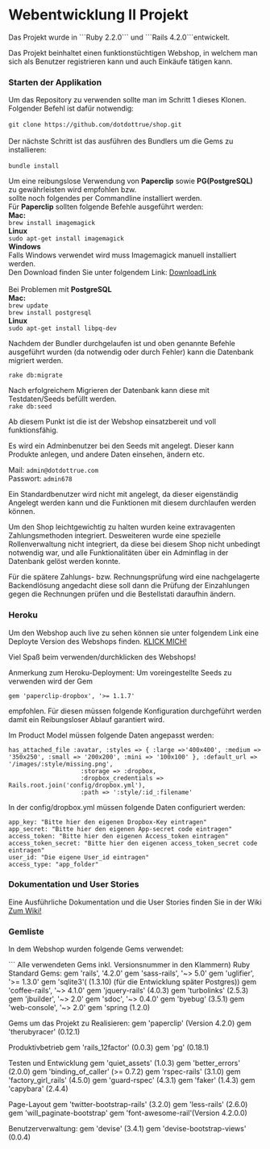 <h1>Webentwicklung II Projekt</h1>
Das Projekt wurde in ```Ruby 2.2.0``` und ```Rails 4.2.0```entwickelt.

Das Projekt beinhaltet einen funktionstüchtigen Webshop, in welchem man sich als Benutzer registrieren kann und auch Einkäufe tätigen kann.

<h3>Starten der Applikation</h3>

Um das Repository zu verwenden sollte man im Schritt 1 dieses Klonen.<br />
Folgender Befehl ist dafür notwendig:<br /><br />
``` git clone https://github.com/dotdottrue/shop.git ```
<br /><br />
Der nächste Schritt ist das ausführen des Bundlers um die Gems zu installieren:<br /><br />
```bundle install```
<br />

Um eine reibungslose Verwendung von <b>Paperclip</b> sowie <b>PG(PostgreSQL)</b> zu gewährleisten wird empfohlen bzw.<br /> sollte noch folgendes per Commandline installiert werden.<br />
Für <b>Paperclip</b> sollten folgende Befehle ausgeführt werden:<br />
<b>Mac: </b><br />
```brew install imagemagick```
<br /><b>Linux</b><br />
```sudo apt-get install imagemagick```
<br /><b>Windows</b><br />
Falls Windows verwendet wird muss Imagemagick manuell installiert werden.<br />
Den Download finden Sie unter folgendem Link: [DownloadLink](http://gnuwin32.sourceforge.net/packages/file.htm)
<br /> <br />
Bei Problemen mit <strong>PostgreSQL</strong><br />
<strong>Mac: </strong><br />
```brew update``` 
<br />
```brew install postgresql```
<br /><strong>Linux</strong><br />
```sudo apt-get install libpq-dev```

Nachdem der Bundler durchgelaufen ist und oben genannte Befehle ausgeführt wurden (da notwendig oder durch Fehler)
kann die Datenbank migriert werden.

```rake db:migrate```

Nach erfolgreichem Migrieren der Datenbank kann diese mit Testdaten/Seeds befüllt werden.<br />
```rake db:seed```<br />

Ab diesem Punkt ist die ist der Webshop einsatzbereit und voll funktionsfähig.

Es wird ein Adminbenutzer bei den Seeds mit angelegt. Dieser kann Produkte anlegen, und andere Daten einsehen, ändern etc.

Mail:
```admin@dotdottrue.com```<br />
Passwort: 
```admin678```<br />

Ein Standardbenutzer wird nicht mit angelegt, da dieser eigenständig Angelegt werden kann und die Funktionen mit diesem durchlaufen werden können.

Um den Shop leichtgewichtig zu halten wurden keine extravagenten Zahlungsmethoden integriert.
Desweiteren wurde eine spezielle Rollenverwaltung nicht integriert, da diese bei diesem Shop nicht unbedingt notwendig war, und alle Funktionalitäten über ein Adminflag in der Datenbank gelöst werden konnte.

Für die spätere Zahlungs- bzw. Rechnungsprüfung wird eine nachgelagerte Backendlösung angedacht diese soll dann die Prüfung der Einzahlungen gegen die Rechnungen prüfen und die Bestellstati daraufhin ändern.

<h3>Heroku</h3>

Um den Webshop auch live zu sehen können sie unter folgendem Link eine Deployte Version des Webshops finden.
[KLICK MICH!](https://secure-depths-1523.herokuapp.com/)

Viel Spaß beim verwenden/durchklicken des Webshops!

Anmerkung zum Heroku-Deployment:
Um voreingestellte Seeds zu verwenden wird der Gem
```
gem 'paperclip-dropbox', '>= 1.1.7'
```
empfohlen. Für diesen müssen folgende Konfiguration durchgeführt werden damit ein Reibungsloser Ablauf garantiert wird. 

Im Product Model müssen folgende Daten angepasst werden:

```
has_attached_file :avatar, :styles => { :large =>'400x400', :medium => '350x250', :small => '200x200', :mini => '100x100' }, :default_url => '/images/:style/missing.png',
                    :storage => :dropbox,
                    :dropbox_credentials => Rails.root.join('config/dropbox.yml'),
                    :path => ':style/:id_:filename'
 ```
 
 In der config/dropbox.yml müssen folgende Daten configuriert werden:
 ```
 app_key: "Bitte hier den eigenen Dropbox-Key eintragen"
app_secret: "Bitte hier den eigenen App-secret code eintragen"
access_token: "Bitte hier den eigenen Access_token eintragen"
access_token_secret: "Bitte hier den eigenen access_token_secret code eintragen"
user_id: "Die eigene User_id eintragen"
access_type: "app_folder"
```

<h3>Dokumentation und User Stories</h3>

Eine Ausführliche Dokumentation und die User Stories finden Sie in der Wiki<br>
[Zum Wiki!](https://github.com/dotdottrue/shop/wiki)

<h3>Gemliste</h3>

<p>In dem Webshop wurden folgende Gems verwendet:</p>
```
Alle verwendeten Gems inkl. Versionsnummer in den Klammern)
Ruby Standard Gems:
  gem 'rails', '4.2.0'
  gem 'sass-rails', '~> 5.0'
  gem 'uglifier', '>= 1.3.0'
  gem 'sqlite3'( (1.3.10) (für die Entwicklung später Postgres))
  gem 'coffee-rails', '~> 4.1.0'
  gem 'jquery-rails' (4.0.3)
  gem 'turbolinks' (2.5.3)
  gem 'jbuilder', '~> 2.0'
  gem 'sdoc', '~> 0.4.0'
  gem 'byebug' (3.5.1)
  gem 'web-console', '~> 2.0'
  gem 'spring (1.2.0)
 
 Gems um das Projekt zu Realisieren:
  gem 'paperclip' (Version 4.2.0)
  gem 'therubyracer' (0.12.1)
  
  Produktivbetrieb
    gem 'rails_12factor' (0.0.3)
    gem 'pg' (0.18.1)
  
  Testen und Entwicklung
    gem 'quiet_assets' (1.0.3)
    gem 'better_errors' (2.0.0)
    gem 'binding_of_caller'  (>= 0.7.2)
    gem 'rspec-rails' (3.1.0)
    gem 'factory_girl_rails' (4.5.0)
    gem 'guard-rspec' (4.3.1)
    gem 'faker' (1.4.3)
    gem 'capybara' (2.4.4)
  
  Page-Layout
    gem 'twitter-bootstrap-rails' (3.2.0)
    gem 'less-rails' (2.6.0)
    gem 'will_paginate-bootstrap'
    gem 'font-awesome-rail'(Version 4.2.0.0)
  
  Benutzerverwaltung:
    gem 'devise' (3.4.1)
    gem 'devise-bootstrap-views' (0.0.4)
```
